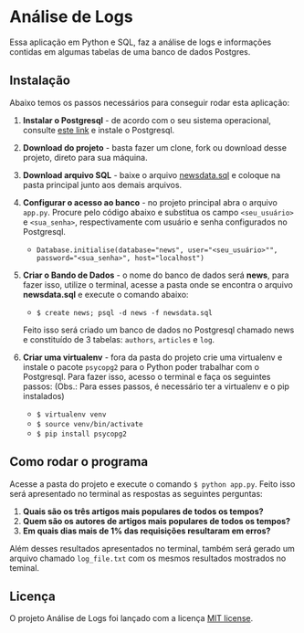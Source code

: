 
# Análise de Logs
Essa aplicação em Python e SQL, faz a análise de logs e informações contidas em algumas tabelas de uma banco de dados Postgres.

## Instalação
Abaixo temos os passos necessários para conseguir rodar esta aplicação:


1. **Instalar o Postgresql** - de acordo com o seu sistema operacional, consulte [este link](https://www.postgresql.org/download/) e instale o Postgresql.
2. **Download do projeto** - basta fazer um clone, fork ou download desse projeto, direto para sua máquina.
3. **Download arquivo SQL** - baixe o arquivo [newsdata.sql](https://drive.google.com/file/d/1PQjt7EZUyWXg0JVEBpSqhXt42jXOsUW0/view?usp=sharing) e coloque na pasta principal junto aos demais arquivos.
4. **Configurar o acesso ao banco** - no projeto principal abra o arquivo `app.py`. Procure pelo código abaixo e substitua os campo `<seu_usuário>` e `<sua_senha>`, respectivamente com usuário e senha configurados no Postgresql.

    * `Database.initialise(database="news",
                        user="<seu_usuário>"",
                        password="<sua_senha>",
                        host="localhost")`


5. **Criar o Bando de Dados** - o nome do banco de dados será **news**, para fazer isso, utilize o terminal, acesse a pasta onde se encontra o arquivo **newsdata.sql** e execute o comando abaixo:
    * `$ create news; psql -d news -f newsdata.sql`

    Feito isso será criado um banco de dados no Postgresql chamado news e constituído de 3 tabelas: `authors`, `articles` e `log`.

6. **Criar uma virtualenv** - fora da pasta do projeto crie uma virtualenv e instale o pacote `psycopg2` para o Python poder trabalhar com o Postgresql. Para fazer isso, acesso o terminal e faça os seguintes passos: (Obs.: Para esses passos, é necessário ter a virtualenv e o pip instalados)
    * `$ virtualenv venv`
    * `$ source venv/bin/activate`
    * `$ pip install psycopg2`

## Como rodar o programa
Acesse a pasta do projeto e execute o comando `$ python app.py`. Feito isso será apresentado no terminal as respostas as seguintes perguntas:

  1. **Quais são os três artigos mais populares de todos os tempos?**
  2. **Quem são os autores de artigos mais populares de todos os tempos?**
  3. **Em quais dias mais de 1% das requisições resultaram em erros?**

Além desses resultados apresentados no terminal, também será gerado um arquivo chamado `log_file.txt` com os mesmos resultados mostrados no teminal.

## Licença
O projeto Análise de Logs foi lançado com a licença [MIT
license](https://github.com/atom-community/markdown-preview-plus/blob/master/LICENSE.md).
